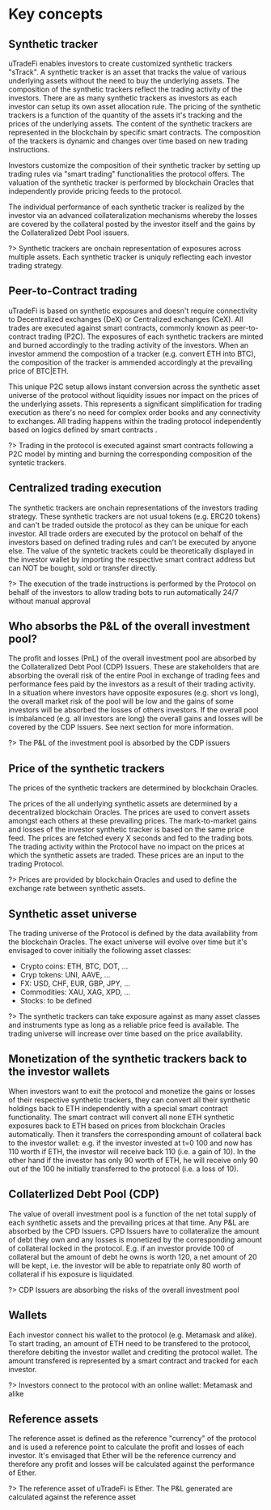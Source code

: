 # Key concepts

## Synthetic tracker

uTradeFi enables investors to create customized synthetic trackers "sTrack". A synthetic tracker is an asset that tracks the value of various underlying assets without the need to buy the underlying assets. The composition of the synthetic trackers reflect the trading activity of the investors. There are as many synthetic trackers as investors as each investor can setup its own asset allocation rule. The pricing of the synthetic trackers is a function of the quantity of the assets it's tracking and the prices of the underlying assets. The content of the synthetic trackers are represented in the blockchain by specific smart contracts. The composition of the trackers is dynamic and changes over time based on new trading instructions.

Investors customize the composition of their synthetic tracker by setting up trading rules via "smart trading" functionalities the protocol offers. The valuation of the synthetic tracker is performed by blockchain Oracles  that independently provide pricing feeds to the protocol.  

The individual performance of each synthetic tracker is realized by the investor via an advanced collateralization mechanisms whereby the losses are covered by the collateral posted by the investor itself and the gains by the Collateralized Debt Pool issuers.

?> Synthetic trackers are onchain representation of exposures across multiple assets. Each synthetic tracker is uniquly reflecting each investor trading strategy.

## Peer-to-Contract trading

uTradeFi is based on synthetic exposures and doesn't require connectivity to Decentralized exchanges (DeX) or Centralized exchanges (CeX). All trades are executed against smart contracts, commonly known as peer-to-contract trading (P2C). The exposures of each synthetic trackers are minted and burned accordingly to the trading activity of the investors. When an investor ammend the compostion of a tracker (e.g. convert ETH into BTC), the composition of the tracker is ammended accordingly at the prevailing price of BTC|ETH.

This unique P2C setup allows instant conversion across the synthetic asset universe of the protocol without liquidity issues nor impact on the prices of the underlying assets. This represents a significant simplification for trading execution as there's no need for complex order books and any connectivity to exchanges. All trading happens within the trading protocol independently based on logics defined by smart contracts .

?> Trading in the protocol is executed against smart contracts following a P2C model by minting and burning the corresponding composition of the syntetic trackers.

## Centralized trading execution

The synthetic trackers are onchain representations of the investors trading strategy. These synthetic trackers are not usual tokens (e.g. ERC20 tokens) and can't be traded outside the protocol as they can be unique for each investor. All trade orders are executed by the protocol on behalf of the investors based on defined trading rules and can't be executed by anyone else. The value of the syntetic trackets could be theoretically displayed in the investor wallet by importing the respective smart contract address but can NOT be bought, sold or transfer directly.

?> The execution of the trade instructions is performed by the Protocol on behalf of the investors to allow trading bots to run automatically 24/7 without manual approval

## Who absorbs the P&L of the overall investment pool?

The profit and losses (PnL) of the overall investment pool are absorbed by the Collateralized Debt Pool (CDP) Issuers. These are stakeholders that are absorbing the overall risk of the entire Pool in exchange of trading fees and performance fees paid by the investors as a result of their trading activity. In a situation where investors have opposite exposures (e.g. short vs long), the overall market risk of the pool will be low and the gains of some investors will be absorbed the losses of others investors. If the overall pool is imbalanced (e.g. all investors are long) the overall gains and losses will be covered by the CDP Issuers. See next section for more information.

?> The P&L of the investment pool is absorbed by the CDP issuers

## Price of the synthetic trackers

The prices of the synthetic trackers are determined by blockchain Oracles.

The prices of the all underlying synthetic assets are determined by a decentralized blockchain Oracles. The prices are used to convert assets amongst each others at these prevailing prices. The mark-to-market gains and losses of the investor synthetic tracker is based on the same price feed. The prices are fetched every X seconds and fed to the trading bots. The trading activity within the Protocol have no impact on the prices at which the synthetic assets are traded. These prices are an input to the trading Protocol.

?> Prices are provided by blockchain Oracles and used to define the exchange rate between synthetic assets.

## Synthetic asset universe

The trading universe of the Protocol is defined by the data availability from the blockchain Oracles. The exact universe will evolve over time but it's envisaged to cover initially the following asset classes:
- Crypto coins: ETH, BTC, DOT, ...
- Cryp tokens: UNI, AAVE, ...
- FX: USD, CHF, EUR, GBP, JPY, ...
- Commodities: XAU, XAG, XPD, ...
- Stocks: to be defined

?> The synthetic trackers can take exposure against as many asset classes and instruments type as long as a reliable price feed is available. The trading universe will increase over time based on the price availability.

## Monetization of the synthetic trackers back to the investor wallets

When investors want to exit the protocol and monetize the gains or losses of their respective synthetic trackers, they can convert all their synthetic holdings back to ETH independently with a special smart contract functionality. The smart contract will convert all none ETH synthetic exposures back to ETH based on prices from blockchain Oracles automatically. Then it transfers the corresponding amount of collateral back to the investor wallet: e.g. if the investor invested at t=0 100 and now has 110 worth if ETH, the investor will receive back 110 (i.e. a gain of 10). In the other hand if the investor has only 90 worth of ETH, he will receive only 90 out of the 100 he initially transferred to the protocol (i.e. a loss of 10).

## Collaterlized Debt Pool (CDP)

The value of overall investment pool is a function of the net total supply of each synthetic assets and the prevailing prices at that time. Any P&L are absorbed by the CPD Issuers. CPD Issuers have to collateralize the amount of debt they own and any losses is monetized by the corresponding amount of collateral locked in the protocol. E.g. if an investor provide 100 of collateral but the amount of debt he owns is worth 120, a net amount of 20 will be kept, i.e. the investor will be able to repatriate only 80 worth of collateral if his exposure is liquidated.

?> CDP Issuers are absorbing the risks of the overall investment pool

## Wallets

Each investor connect his wallet to the protocol (e.g. Metamask and alike). To start trading, an amount of ETH need to be transfered to the protocol, therefore debiting the investor wallet and crediting the protocol wallet. The amount transfered is represented by a smart contract and tracked for each investor.

?> Investors connect to the protocol with an online wallet: Metamask and alike

## Reference assets

The reference asset is defined as the reference "currency" of the protocol and is used a reference point to calculate the profit and losses of each investor. It's envisaged that Ether will be the reference currency and therefore any profit and losses will be calculated against the performance of Ether.

?> The reference asset of uTradeFi is Ether. The P&L generated are calculated against the reference asset
